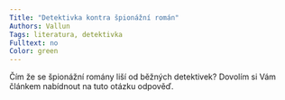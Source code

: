 ```yaml
---
Title: "Detektivka kontra špionážní román"
Authors: Vallun
Tags: literatura, detektivka
Fulltext: no
Color: green
---
```

Čím že se špionážní romány liší od běžných
detektivek? Dovolím si Vám článkem
nabídnout na tuto otázku odpověď.